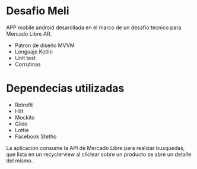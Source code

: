 # Desafio Meli

APP mobile android desarollada en el marco de un desafio tecnico para Mercado Libre AR.

  - Patron de diseño MVVM
  - Lenguaje Kotlin
  - Unit test
  - Corrutinas

# Dependecias utilizadas

  - Retrofit
  - Hilt
  - Mockito
  - Glide
  - Lottie
  - Facebook Stetho
 
La aplicacion consume la API de Mercado Libre para realizar busquedas, que lista en un recyclerview al cliclear sobre un producto se abre un detalle del mismo. 
